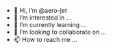 - 👋 Hi, I’m @aero-jet
- 👀 I’m interested in ...
- 🌱 I’m currently learning ...
- 💞️ I’m looking to collaborate on ...
- 📫 How to reach me ...

<!---
aero-jet/aero-jet is a ✨ special ✨ repository because its `README.md` (this file) appears on your GitHub profile.
You can click the Preview link to take a look at your changes.
--->
